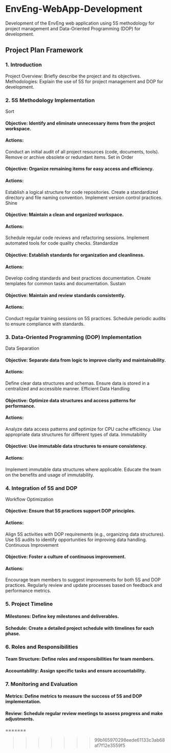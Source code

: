 # EnvEng-WebApp-Development
Development of the EnvEng web application using 5S methodology for project management and Data-Oriented Programming (DOP) for development.

## Project Plan Framework
### 1. Introduction
Project Overview: Briefly describe the project and its objectives.
Methodologies: Explain the use of 5S for project management and DOP for development.
### 2. 5S Methodology Implementation
Sort
#### Objective: Identify and eliminate unnecessary items from the project workspace.
#### Actions:
Conduct an initial audit of all project resources (code, documents, tools).
Remove or archive obsolete or redundant items.
Set in Order
#### Objective: Organize remaining items for easy access and efficiency.
#### Actions:
Establish a logical structure for code repositories.
Create a standardized directory and file naming convention.
Implement version control practices.
Shine
#### Objective: Maintain a clean and organized workspace.
#### Actions:
Schedule regular code reviews and refactoring sessions.
Implement automated tools for code quality checks.
Standardize
#### Objective: Establish standards for organization and cleanliness.
#### Actions:
Develop coding standards and best practices documentation.
Create templates for common tasks and documentation.
Sustain
#### Objective: Maintain and review standards consistently.
#### Actions:
Conduct regular training sessions on 5S practices.
Schedule periodic audits to ensure compliance with standards.
### 3. Data-Oriented Programming (DOP) Implementation
Data Separation
#### Objective: Separate data from logic to improve clarity and maintainability.
#### Actions:
Define clear data structures and schemas.
Ensure data is stored in a centralized and accessible manner.
Efficient Data Handling
#### Objective: Optimize data structures and access patterns for performance.
#### Actions:
Analyze data access patterns and optimize for CPU cache efficiency.
Use appropriate data structures for different types of data.
Immutability
#### Objective: Use immutable data structures to ensure consistency.
#### Actions:
Implement immutable data structures where applicable.
Educate the team on the benefits and usage of immutability.
### 4. Integration of 5S and DOP
Workflow Optimization
#### Objective: Ensure that 5S practices support DOP principles.
#### Actions:
Align 5S activities with DOP requirements (e.g., organizing data structures).
Use 5S audits to identify opportunities for improving data handling.
Continuous Improvement
#### Objective: Foster a culture of continuous improvement.
#### Actions:
Encourage team members to suggest improvements for both 5S and DOP practices.
Regularly review and update processes based on feedback and performance metrics.
### 5. Project Timeline
#### Milestones: Define key milestones and deliverables.
#### Schedule: Create a detailed project schedule with timelines for each phase.
### 6. Roles and Responsibilities
#### Team Structure: Define roles and responsibilities for team members.
#### Accountability: Assign specific tasks and ensure accountability.
### 7. Monitoring and Evaluation
#### Metrics: Define metrics to measure the success of 5S and DOP implementation.
#### Review: Schedule regular review meetings to assess progress and make adjustments.

=======
>>>>>>> 99b165970298eede61133c3ab68af7f12e3559f5
